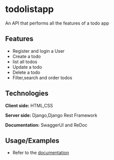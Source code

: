 # todolistapp

An API that performs all the features of a todo app


## Features

- Register and login a User
- Create a todo
- list all todos 
- Update a todo
- Delete a todo
- Filter,search and order todos

## Technologies

**Client side:** HTML,CSS

**Server side:** Django,Django Rest Framework

**Documentation:** SwaggerUI and ReDoc


## Usage/Examples

- Refer to the [documentation](http://j-todolist-api.herokuapp.com/)
